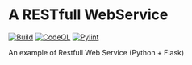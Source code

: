 # A RESTfull WebService #
[![Build](https://github.com/pkrasnyuk/python-RESTfull-WebService/actions/workflows/python-app.yml/badge.svg)](https://github.com/pkrasnyuk/python-RESTfull-WebService/actions/workflows/python-app.yml)
[![CodeQL](https://github.com/pkrasnyuk/python-RESTfull-WebService/actions/workflows/codeql.yml/badge.svg)](https://github.com/pkrasnyuk/python-RESTfull-WebService/actions/workflows/codeql.yml)
[![Pylint](https://github.com/pkrasnyuk/python-RESTfull-WebService/actions/workflows/pylint.yml/badge.svg)](https://github.com/pkrasnyuk/python-RESTfull-WebService/actions/workflows/pylint.yml)

An example of Restfull Web Service (Python + Flask)
